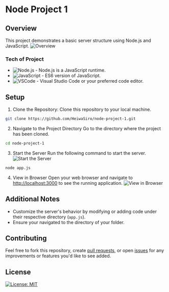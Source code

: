 # Node Project 1
## Overview
This project demonstrates a basic server structure using Node.js and JavaScript.
![Overview](https://i.ibb.co/G9nkkgz/Screenshot-2024-07-02-192022.png)
### Tech of Project
- ![Node.js](https://img.shields.io/badge/Node.js-v22.3.0-green) - Node.js is a JavaScript runtime.
- ![JavaScript](https://img.shields.io/badge/JavaScript-ES6-yellow) - ES6 version of JavaScript.
- ![VSCode](https://img.shields.io/badge/VSCode-Recommended-lightgrey) - Visual Studio Code or your preferred code editor.
## Setup
1. Clone the Repository: Clone this repository to your local machine.
```bash
git clone https://github.com/HeiwaSiro/node-project-1.git
```
2. Navigate to the Project Directory
Go to the directory where the project has been cloned.
```bash
cd node-project-1
```
3. Start the Server
Run the following command to start the server.
 ![Start the Server](https://i.ibb.co/v3zz4xW/Screenshot-2024-07-02-191321.png)
```bash
node app.js
```
4. View in Browser
Open your web browser and navigate to [http://localhost:3000](http://127.0.0.1:3000/) to see the running application.
![View in Browser](https://i.ibb.co/BBshjyX/Screenshot-2024-07-02-191356.png)
## Additional Notes
- Customize the server's behavior by modifying or adding code under their respective directory (`app.js`).
- Ensure your navigated to the directory of your folder.
## Contributing
Feel free to fork this repository, create [pull requests](https://github.com/HeiwaSiro/node-project-1/pulls), or open [issues](https://github.com/HeiwaSiro/node-project-1/issues) for any improvements or features you'd like to see added.
## License
[![License: MIT](https://img.shields.io/badge/License-MIT-yellow.svg)](https://opensource.org/licenses/MIT)
